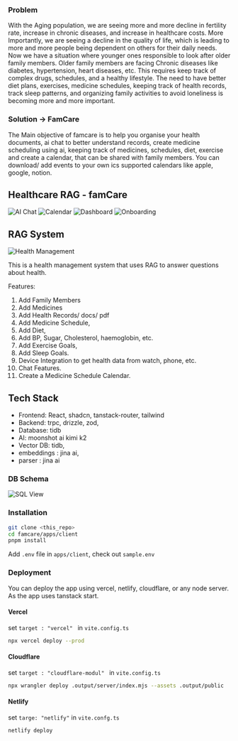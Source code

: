 ### Problem 
With the Aging population, we are seeing more and more decline in fertility rate, increase in chronic diseases, and increase in healthcare costs. More Importantly, we are seeing a decline in the quality of life, which is leading to more and more people being dependent on others for their daily needs. Now we have a situation where younger ones responsible to look after older family members. Older family members  are facing Chronic diseases like diabetes, hypertension, heart diseases, etc. This requires keep track of complex drugs, schedules, and a healthy lifestyle. The need to have better diet plans, exercises, medicine schedules, keeping track of health records, track sleep patterns, and organizing family activities to avoid loneliness is becoming more and more important. 

### Solution -> FamCare
The Main objective of famcare is to help you organise your health documents, ai chat to better understand records, create medicine scheduling using ai, keeping track of medicines, schedules, diet, exercise and create a calendar, that can be shared with family members. You can download/ add events to your own ics supported calendars like apple, google, notion.  


## Healthcare RAG - famCare

![AI Chat](./assets/aichat.png)
![Calendar](./assets/calendar.png)
![Dashboard](./assets/dashboard.png)
![Onboarding](./assets/onboarding.png)


##  RAG System

![Health Management](./assets/rag_system.png)



This is a health management system that uses RAG to answer questions about health.

Features:
1. Add Family Members
2. Add Medicines 
3. Add Health Records/ docs/ pdf
4. Add Medicine Schedule,
5. Add Diet,
6. Add BP, Sugar, Cholesterol, haemoglobin, etc.
7. Add Exercise Goals, 
8. Add Sleep Goals. 
9. Device Integration to get health data from watch, phone, etc. 
10. Chat Features. 
11. Create a Medicine Schedule Calendar. 


## Tech Stack

- Frontend: React, shadcn, tanstack-router, tailwind
- Backend: trpc, drizzle, zod, 
- Database: tidb 
- AI: moonshot ai kimi k2 
- Vector DB: tidb, 
- embeddings : jina ai, 
- parser : jina ai



### DB Schema 


![SQL View](./assets/sql_view.png)



### Installation 

```bash
git clone <this_repo>
cd famcare/apps/client
pnpm install 
```

Add `.env` file in `apps/client`, check out `sample.env`


### Deployment 

You can deploy the app using vercel, netlify, cloudflare, or any node server. As the app uses tanstack start. 
#### Vercel

set `target : "vercel" ` in `vite.config.ts`

```bash
npx vercel deploy --prod    
```

#### Cloudflare

set `target : "cloudflare-modul" ` in `vite.config.ts`

```bash
npx wrangler deploy .output/server/index.mjs --assets .output/public

```

#### Netlify 

set `targe: "netlify"` in `vite.confg.ts`

```bash
netlify deploy

```



